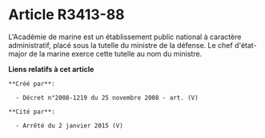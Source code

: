 # Article R3413-88

L'Académie de marine est un établissement public national à caractère administratif, placé sous la tutelle du ministre de la
défense. Le chef d'état-major de la marine exerce cette tutelle au nom du ministre.

**Liens relatifs à cet article**

	**Créé par**:

	  - Décret n°2008-1219 du 25 novembre 2008 - art. (V)

	**Cité par**:

	  - Arrêté du 2 janvier 2015 (V)
